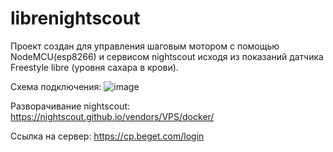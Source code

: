# librenightscout

Проект создан для управления шаговым мотором с помощью NodeMCU(esp8266) и сервисом nightscout исходя из показаний датчика Freestyle libre (уровня сахара в крови). 

Схема подключения:
![image](https://github.com/VadimBunegin/librenightscout/assets/61832909/3cad3e4a-550d-4fe1-87a6-9dffb6b31b0f)


Разворачивание nightscout: 
https://nightscout.github.io/vendors/VPS/docker/

Ссылка на сервер:
https://cp.beget.com/login
